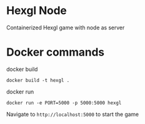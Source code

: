 # Hexgl Node
Containerized Hexgl game with node as server

# Docker commands

docker build

``docker build -t hexgl .``

docker run 

``docker run -e PORT=5000 -p 5000:5000 hexgl``

Navigate to ``http://localhost:5000`` to start the game
